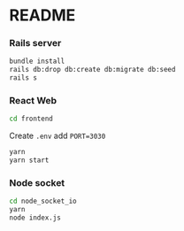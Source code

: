 # README

### Rails server
```sh
bundle install
rails db:drop db:create db:migrate db:seed
rails s
```

### React Web
```sh
cd frontend
```
Create `.env` add `PORT=3030`
```sh
yarn
yarn start
```

### Node socket

```sh
cd node_socket_io
yarn
node index.js
```
